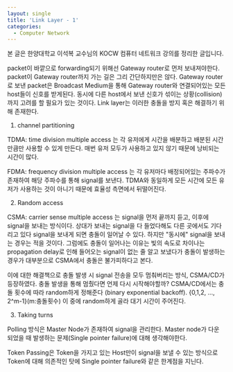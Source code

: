 ```yaml
---
layout: single
title: 'Link Layer - 1'
categories:
  - Computer Network
---
```


본 글은 한양대학교 이석복 교수님의 KOCW 컴퓨터 네트워크 강의를 정리한 글입니다.


packet이 바깥으로 forwarding되기 위해선 Gateway router로 먼저 보내져야한다. packet이 Gateway router까지 가는 길은 그리 간단하지만은 않다. Gateway router로 보낸 packet은 Broadcast Medium을 통해 Gateway router와 연결되어있는 모든 host들이 신호를 받게된다. 동시에 다른 host에서 보낸 신호가 섞이는 상황(collision)까지 고려를 할 필요가 있는 것이다. Link layer는 이러한 충돌을 방지 혹은 해결하기 위해 존재한다.

1. channel partitioning

TDMA: time division multiple access 는 각 유저에게 시간을 배분하고 배분된 시간만큼만 사용할 수 있게 만든다. 매번 유저 모두가 사용하고 있지 않기 때문에 낭비되는 시간이 많다.

FDMA: frequency division multiple access 는 각 유저마다 배정되어있는 주파수가 존재하여 해당 주파수를 통해 signal를 보낸다. TDMA와 동일하게 모든 시간에 모든 유저가 사용하는 것이 아니기 때문에 효율성 측면에서 뒤떨어진다.

2. Random access

CSMA: carrier sense multiple access 는 signal을 먼저 끝까지 듣고, 이후에 signal을 보내는 방식이다. 상대가 보내는 signal을 다 들었다해도 다른 곳에서도 기다리고 있다 signal을 보내게 되면 충돌이 일어날 수 있다. 하지만 "동시에" signal을 보내는 경우는 적을 것이다. 그럼에도 충돌이 일어나는 이유는 빛의 속도로 차이나는 propagation delay로 인해 들어오는 signal이 없는 줄 알고 보냈다가 충돌이 발생하는 경우가 대부분으로 CSMA에서 충돌은 불가피하다고 본다.

이에 대한 해결책으로 충돌 발생 시 signal 전송을 모두 멈춰버리는 방식, CSMA/CD가 등장하였다. 충돌 발생을 통해 멈췄다면 언제 다시 시작해야할까? CSMA/CD에서는 충돌 횟수에 따라 random하게 정해준다 (binary exponential backoff). {0,1,2, ..., 2^m-1}(m:충돌횟수) 이 중에 random하게 골라 대기 시간이 주어진다.

3. Taking turns

Polling 방식은 Master Node가 존재하여 signal을 관리한다. Master node가 다운 되었을 때 발생하는 문제(Single pointer failure)에 대해 생각해야한다. 

Token Passing은 Token을 가지고 있는 Host만이 signal을 보낼 수 있는 방식으로 Token에 대해 의존적인 탓에 Single pointer failure와 같은 한계점을 지닌다.